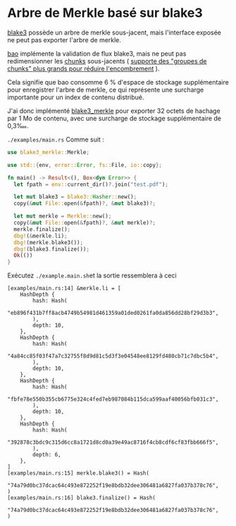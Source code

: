 # Arbre de Merkle basé sur blake3

[blake3](https://github.com/BLAKE3-team/BLAKE3) possède un arbre de merkle sous-jacent, mais l'interface exposée ne peut pas exporter l'arbre de merkle.

[bao](https://github.com/oconnor663/bao) implémente la validation de flux blake3, mais ne peut pas redimensionner les [chunks](https://github.com/oconnor663/bao/issues/34) sous-jacents ( [supporte des "groupes de chunks" plus grands pour réduire l'encombrement](https://github.com/oconnor663/bao/issues/34) ).

Cela signifie que bao consomme 6 % d'espace de stockage supplémentaire pour enregistrer l'arbre de merkle, ce qui représente une surcharge importante pour un index de contenu distribué.

J'ai donc implémenté [blake3_merkle](https://github.com/rmw-lib/blake3_merkle) pour exporter 32 octets de hachage par 1 Mo de contenu, avec une surcharge de stockage supplémentaire de 0,3‱.

`./examples/main.rs` Comme suit :

```rust
use blake3_merkle::Merkle;

use std::{env, error::Error, fs::File, io::copy};

fn main() -> Result<(), Box<dyn Error>> {
  let fpath = env::current_dir()?.join("test.pdf");

  let mut blake3 = blake3::Hasher::new();
  copy(&mut File::open(&fpath)?, &mut blake3)?;

  let mut merkle = Merkle::new();
  copy(&mut File::open(&fpath)?, &mut merkle)?;
  merkle.finalize();
  dbg!(&merkle.li);
  dbg!(merkle.blake3());
  dbg!(blake3.finalize());
  Ok(())
}
```

Exécutez `./example.main.sh`et la sortie ressemblera à ceci

```
[examples/main.rs:14] &merkle.li = [
    HashDepth {
        hash: Hash(
            "eb896f431b7ff8acb4749b54981d461359a01ded0261fa0da856dd28bf29d3b3",
        ),
        depth: 10,
    },
    HashDepth {
        hash: Hash(
            "4a84cc85f03f47a7c32755f8d9d81c5d3f3e04548ee8129fd480cb71c7dbc5b4",
        ),
        depth: 10,
    },
    HashDepth {
        hash: Hash(
            "fbfe78e550b355cb6775e324c4fed7eb987084b115dca599aaf40056bfb031c3",
        ),
        depth: 10,
    },
    HashDepth {
        hash: Hash(
            "392878c3bdc9c315d6cc8a1721d8cd0a39e49ac8716f4cb8cdf6cf83fbb666f5",
        ),
        depth: 6,
    },
]
[examples/main.rs:15] merkle.blake3() = Hash(
    "74a79d0bc37dcac64c493e872252f19e8bdb32dee306481a6827fa037b378c76",
)
[examples/main.rs:16] blake3.finalize() = Hash(
    "74a79d0bc37dcac64c493e872252f19e8bdb32dee306481a6827fa037b378c76",
)
```